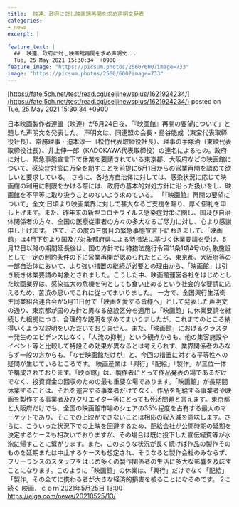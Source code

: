 ```yaml
---
title:  映連、政府に対し映画館再開を求め声明文発表  
categories:
- news
excerpt: |
  
feature_text: |
  ##  映連、政府に対し映画館再開を求め声明文...
  Tue, 25 May 2021 15:30:34  +0900
feature_image: "https://picsum.photos/2560/600?image=733"
image: "https://picsum.photos/2560/600?image=733"
---
```


[https://fate.5ch.net/test/read.cgi/seijinewsplus/1621924234/](https://fate.5ch.net/test/read.cgi/seijinewsplus/1621924234/)
posted on Tue, 25 May 2021 15:30:34  +0900

<!--more-->

日本映画製作者連盟（映連）が5月24日夜、「『映画館』再開の要望について」と題した声明文を発表した。 声明文は、同連盟の会長・島谷能成（東宝代表取締役社長）、常務理事・迫本淳一（松竹代表取締役社長）、理事の手塚治（東映代表取締役社長）、井上伸一郎（KADOKAWA代表取締役）の連名によるもの。政府に対し、緊急事態宣言下で休業を要請されている東京都、大阪府などの映画館について、感染症対策に万全を期すことを前提に6月1日からの営業再開を認めて欲しいと要求している。 さらに、各地方自治体に対しては、感染状況に応じて映画館の利用に制限をかける際には、政府の基本的対処方針に沿った扱いをし、映画館を不平等に取り扱うことのないよう求めている。 「『映画館』再開の要望について」全文 日頃より映画業界に対して甚大なるご支援を賜り、厚く御礼を申し上げます。また、昨年来の新型コロナウイルス感染症対策に関し、国及び自治体関係者の方々、全国の医療従事者の方々の多大なるご尽力に対し、心より感謝申し上げます。 さて、この度の三度目の緊急事態宣言下におきまして、「映画館」は4月下旬より国及び対象都府県による特措法に基づく休業要請を受け、5月12日以降の期間延長後は、国の方針では特措法施行令第11条1項4号の対象施設として一定の制約条件の下に営業再開が認められたところ、東京都、大阪府等の一部自治体において、より強い措置の継続が必要との理由から、「映画館」は引き続き休業要請の対象とされました。こうした中、映画館運営各社をはじめとした映画業界は、感染拡大の危機を何としても食い止めるという社会的な要請に応えるため、苦渋の思いでこれに従ってまいりました。 一方で、全国興行生活衛生同業組合連合会が5月11日付で「映画を愛する皆様へ」として発表した声明文の通り、東京都が国の方針と異なる施設区分を適用し「映画館」に休業要請を継続した根拠につき、合理的な説明を求めてまいりましたが、これまでのところ納得いくような説明をいただいておりません。また、「映画館」におけるクラスター発生のエビデンスはなく、「人流の抑制」という観点からも、他の集客施設やイベント等と比較して特段その効果が異なるとは考えられず、業界関係者のみならず一般の方からも、「なぜ映画館だけが」と、今回の措置に対する平等性への疑問が生じているところです。 映画産業は「興行」「配給」「製作」が三位一体で構成されております。「映画館」は、製作者にとって作品発表の場であるだけでなく、投資資金の回収のための最も重要な場であります。「映画館」が長期間休業することは、それを運営する事業者だけでなく、作品を配給する事業者や映画を製作する事業者及びクリエイター等にとっても死活問題と言えます。東京都と大阪府だけでも、全国の映画館市場のシェアの35%程度を占有する最大のマーケットであり、そこでの上映ができないことは相応の収入減を意味します。さらに、こういった状況下での上映を回避するため、配給会社が公開時期の延期を決定するケースも相次いでおりますが、その場合は既に投下した宣伝経費等が水泡に帰すことに繋がります。また、このような状況が長く続けば作品の製作そのものを延期または中止するケースも想定され、そうなると製作会社のみならず、フリーランスのスタッフをはじめ多くの製作関係者の生活に多大な影響を及ぼすことになります。このように「映画館」の休業は、「興行」だけでなく「配給」「製作」その全てに携わる者が大きな経済的損害を被ることになるのです。 2に続く 映画．ｃｏｍ 2021年5月25日 13:00 https://eiga.com/news/20210525/13/
